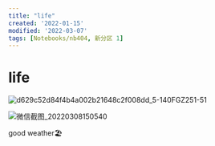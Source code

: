 ```yaml
---
title: "life"
created: '2022-01-15'
modified: '2022-03-07'
tags: [Notebooks/nb404, 新分区 1]
---
```


# life
![d629c52d84f4b4a002b21648c2f008dd_5-140FGZ251-51](https://user-images.githubusercontent.com/26183306/157032058-a6ac6827-e68a-4026-812f-9d060c8705c4.gif)

![微信截图_20220308150540](https://user-images.githubusercontent.com/26183306/157184705-ca55020b-5aeb-4ff5-b905-27aeaedfafe5.png)

good weather🏖️

 
